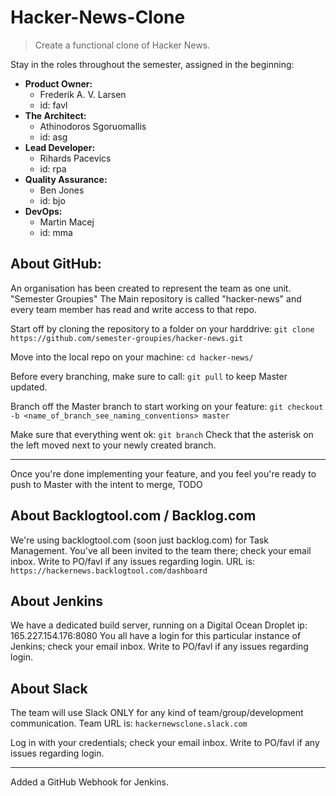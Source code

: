 # Hacker-News-Clone

> Create a functional clone of Hacker News.

Stay in the roles throughout the semester, assigned in the beginning:
* **Product Owner:** 
  * Frederik A. V. Larsen
  * id: favl
* **The Architect:**
  * Athinodoros Sgoruomallis
  * id: asg
* **Lead Developer:**
  * Rihards Pacevics
  * id: rpa
* **Quality Assurance:**
  * Ben Jones
  * id: bjo
* **DevOps:**
  * Martin Macej
  * id: mma

## About GitHub:
An organisation has been created to represent the team as one unit. "Semester Groupies"
The Main repository is called "hacker-news" and every team member has read and write access to that repo.

Start off by cloning the repository to a folder on your harddrive:
`git clone https://github.com/semester-groupies/hacker-news.git`

Move into the local repo on your machine:
`cd hacker-news/`

Before every branching, make sure to call:
`git pull`
to keep Master updated.

Branch off the Master branch to start working on your feature:
`git checkout -b <name_of_branch_see_naming_conventions> master`

Make sure that everything went ok:
`git branch`
Check that the asterisk on the left moved next to your newly created branch.

--------------------------------------------------------------------------------------------

Once you're done implementing your feature, and you feel you're ready to push to Master with the intent to merge,
TODO

## About Backlogtool.com / Backlog.com
We're using backlogtool.com (soon just backlog.com) for Task Management. You've all been invited to the team there; check your email inbox.
Write to PO/favl if any issues regarding login.
URL is:
`https://hackernews.backlogtool.com/dashboard`

## About Jenkins
We have a dedicated build server, running on a Digital Ocean Droplet ip: 165.227.154.176:8080
You all have a login for this particular instance of Jenkins; check your email inbox. Write to PO/favl if any issues regarding login.

## About Slack
The team will use Slack ONLY for any kind of team/group/development communication.
Team URL is:
`hackernewsclone.slack.com`

Log in with your credentials; check your email inbox. Write to PO/favl if any issues regarding login.

---
Added a GitHub Webhook for Jenkins.
